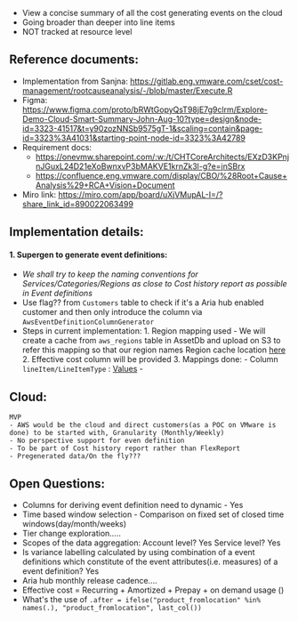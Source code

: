 - View a concise summary of all the cost generating events on the cloud
- Going broader than deeper into line items
- NOT tracked at resource level
## Reference documents:
- Implementation from Sanjna: https://gitlab.eng.vmware.com/cset/cost-management/rootcauseanalysis/-/blob/master/Execute.R
- Figma: https://www.figma.com/proto/bRWtGopyQsT98jE7g9clrm/Explore-Demo-Cloud-Smart-Summary-John-Aug-10?type=design&node-id=3323-41517&t=y90zozNNSb9575gT-1&scaling=contain&page-id=3323%3A41031&starting-point-node-id=3323%3A42789
- Requirement docs: 
	- https://onevmw.sharepoint.com/:w:/t/CHTCoreArchitects/EXzD3KPnjnJGuxL24D21eXoBwnxvP3bMAKVE1krnZk3l-g?e=jnSBrx
	- https://confluence.eng.vmware.com/display/CBO/%28Root+Cause+Analysis%29+RCA+Vision+Document
- Miro link: https://miro.com/app/board/uXjVMupAL-I=/?share_link_id=890022063499

## Implementation details:
#### 1. Supergen to generate event definitions:
- *We shall try to keep the naming conventions for Services/Categories/Regions as close to Cost history report as possible in Event definitions* 
- Use flag?? from `Customers` table to check if it's a Aria hub enabled customer and then only introduce the column via `AwsEventDefinitionColumnGenerator`
- Steps in current implementation:
	  1. Region mapping used - We will create a cache from `aws_regions` table in AssetDb and upload on S3 to refer this mapping so that our region names
	  Region cache location [here](https://s3.console.aws.amazon.com/s3/buckets/cht-faster-cubes?region=us-east-1&prefix=cubeprime/dimensional_dataset_artifacts/0/aws/aws-region/&showversions=false)
	  2. Effective cost column will be provided
	  3. Mappings done:
	     - Column `lineItem/LineItemType` : [Values](obsidian://open?vault=Quick%20notes&file=Work%20notes%2FCCS%20LineItemType.loom)
	     - 
## Cloud:
	MVP
	- AWS would be the cloud and direct customers(as a POC on VMware is done) to be started with, Granularity (Monthly/Weekly)
	- No perspective support for even definition
	- To be part of Cost history report rather than FlexReport
	- Pregenerated data/On the fly???






## Open Questions:
- Columns for deriving event definition need to dynamic - Yes
- Time based window selection - Comparison on fixed set of closed time windows(day/month/weeks)
- Tier change exploration.....
- Scopes of the data aggregation: Account level? Yes Service level? Yes 
- Is variance labelling calculated by using combination of a event definitions which constitute of the event attributes(i.e. measures) of a event definition? Yes
- Aria hub monthly release cadence....
- Effective cost = Recurring + Amortized + Prepay + on demand usage ()
- What's the use of `.after = ifelse("product_fromlocation" %in% names(.), "product_fromlocation", last_col())`